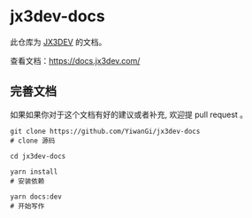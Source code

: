 # jx3dev-docs

此仓库为 [JX3DEV](https://www.jx3dev.com/) 的文档。

查看文档：<https://docs.jx3dev.com/>

## 完善文档

如果如果你对于这个文档有好的建议或者补充, 欢迎提 pull request 。

```shell
git clone https://github.com/YiwanGi/jx3dev-docs
# clone 源码

cd jx3dev-docs

yarn install
# 安装依赖

yarn docs:dev
# 开始写作
```
